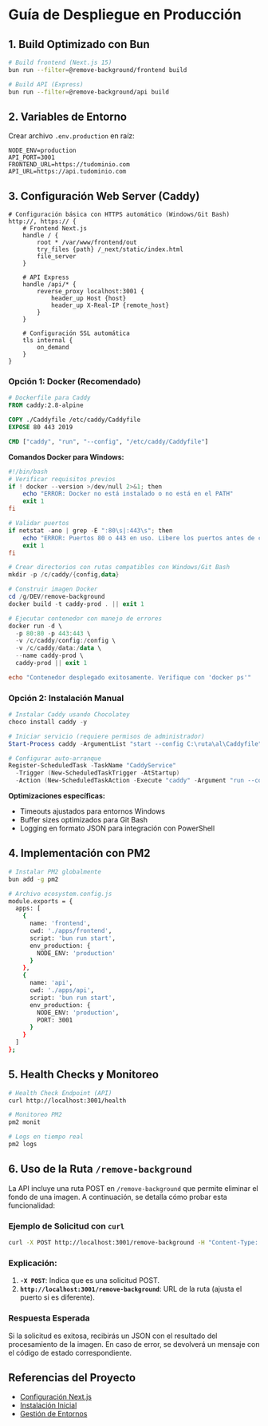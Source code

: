 # Guía de Despliegue en Producción

## 1. Build Optimizado con Bun

```bash
# Build frontend (Next.js 15)
bun run --filter=@remove-background/frontend build

# Build API (Express)
bun run --filter=@remove-background/api build
```

## 2. Variables de Entorno

Crear archivo `.env.production` en raíz:

```env
NODE_ENV=production
API_PORT=3001
FRONTEND_URL=https://tudominio.com
API_URL=https://api.tudominio.com
```

## 3. Configuración Web Server (Caddy)

```caddy
# Configuración básica con HTTPS automático (Windows/Git Bash)
http://, https:// {
    # Frontend Next.js
    handle / {
        root * /var/www/frontend/out
        try_files {path} /_next/static/index.html
        file_server
    }

    # API Express
    handle /api/* {
        reverse_proxy localhost:3001 {
            header_up Host {host}
            header_up X-Real-IP {remote_host}
        }
    }

    # Configuración SSL automática
    tls internal {
        on_demand
    }
}
```

### Opción 1: Docker (Recomendado)

```dockerfile
# Dockerfile para Caddy
FROM caddy:2.8-alpine

COPY ./Caddyfile /etc/caddy/Caddyfile
EXPOSE 80 443 2019

CMD ["caddy", "run", "--config", "/etc/caddy/Caddyfile"]
```

**Comandos Docker para Windows:**

```powershell
#!/bin/bash
# Verificar requisitos previos
if ! docker --version >/dev/null 2>&1; then
    echo "ERROR: Docker no está instalado o no está en el PATH"
    exit 1
fi

# Validar puertos
if netstat -ano | grep -E ":80\s|:443\s"; then
    echo "ERROR: Puertos 80 o 443 en uso. Libere los puertos antes de continuar"
    exit 1
fi

# Crear directorios con rutas compatibles con Windows/Git Bash
mkdir -p /c/caddy/{config,data}

# Construir imagen Docker
cd /g/DEV/remove-background
docker build -t caddy-prod . || exit 1

# Ejecutar contenedor con manejo de errores
docker run -d \
  -p 80:80 -p 443:443 \
  -v /c/caddy/config:/config \
  -v /c/caddy/data:/data \
  --name caddy-prod \
  caddy-prod || exit 1

echo "Contenedor desplegado exitosamente. Verifique con 'docker ps'"
```

### Opción 2: Instalación Manual

```powershell
# Instalar Caddy usando Chocolatey
choco install caddy -y

# Iniciar servicio (requiere permisos de administrador)
Start-Process caddy -ArgumentList "start --config C:\ruta\al\Caddyfile" -Verb RunAs

# Configurar auto-arranque
Register-ScheduledTask -TaskName "CaddyService"
  -Trigger (New-ScheduledTaskTrigger -AtStartup)
  -Action (New-ScheduledTaskAction -Execute "caddy" -Argument "run --config C:\ruta\al\Caddyfile")
```

**Optimizaciones específicas:**

- Timeouts ajustados para entornos Windows
- Buffer sizes optimizados para Git Bash
- Logging en formato JSON para integración con PowerShell

## 4. Implementación con PM2

```bash
# Instalar PM2 globalmente
bun add -g pm2

# Archivo ecosystem.config.js
module.exports = {
  apps: [
    {
      name: 'frontend',
      cwd: './apps/frontend',
      script: 'bun run start',
      env_production: {
        NODE_ENV: 'production'
      }
    },
    {
      name: 'api',
      cwd: './apps/api',
      script: 'bun run start',
      env_production: {
        NODE_ENV: 'production',
        PORT: 3001
      }
    }
  ]
};
```

## 5. Health Checks y Monitoreo

```bash
# Health Check Endpoint (API)
curl http://localhost:3001/health

# Monitoreo PM2
pm2 monit

# Logs en tiempo real
pm2 logs
```

## 6. Uso de la Ruta `/remove-background`

La API incluye una ruta POST en `/remove-background` que permite eliminar el fondo de una imagen. A continuación, se detalla cómo probar esta funcionalidad:

### Ejemplo de Solicitud con `curl`

```bash
curl -X POST http://localhost:3001/remove-background -H "Content-Type: multipart/form-data" -F "image=@input-01.png"

```

### Explicación:

1. **`-X POST`**: Indica que es una solicitud POST.
2. **`http://localhost:3001/remove-background`**: URL de la ruta (ajusta el puerto si es diferente).

### Respuesta Esperada

Si la solicitud es exitosa, recibirás un JSON con el resultado del procesamiento de la imagen. En caso de error, se devolverá un mensaje con el código de estado correspondiente.

## Referencias del Proyecto

- [Configuración Next.js](./comandos-frontend.md)
- [Instalación Inicial](./comandos-instalacion.md)
- [Gestión de Entornos](../.gitignore#L5-L8)
